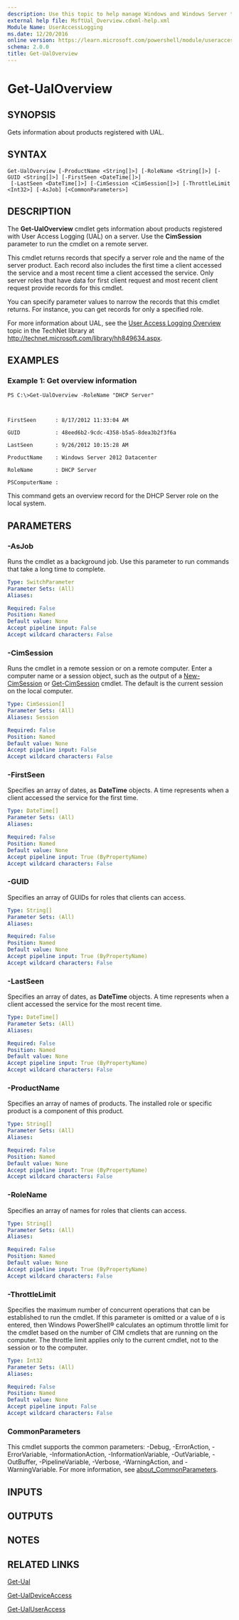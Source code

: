 ```yaml
---
description: Use this topic to help manage Windows and Windows Server technologies with Windows PowerShell.
external help file: MsftUal_Overview.cdxml-help.xml
Module Name: UserAccessLogging
ms.date: 12/20/2016
online version: https://learn.microsoft.com/powershell/module/useraccesslogging/get-ualoverview?view=windowsserver2022-ps&wt.mc_id=ps-gethelp
schema: 2.0.0
title: Get-UalOverview
---
```


# Get-UalOverview

## SYNOPSIS
Gets information about products registered with UAL.

## SYNTAX

```
Get-UalOverview [-ProductName <String[]>] [-RoleName <String[]>] [-GUID <String[]>] [-FirstSeen <DateTime[]>]
 [-LastSeen <DateTime[]>] [-CimSession <CimSession[]>] [-ThrottleLimit <Int32>] [-AsJob] [<CommonParameters>]
```

## DESCRIPTION
The **Get-UalOverview** cmdlet gets information about products registered with User Access Logging (UAL) on a server.
Use the **CimSession** parameter to run the cmdlet on a remote server.

This cmdlet returns records that specify a server role and the name of the server product.
Each record also includes the first time a client accessed the service and a most recent time a client accessed the service.
Only server roles that have data for first client request and most recent client request provide records for this cmdlet.

You can specify parameter values to narrow the records that this cmdlet returns.
For instance, you can get records for only a specified role.

For more information about UAL, see the [User Access Logging Overview](https://technet.microsoft.com/library/hh849634.aspx) topic in the TechNet library at http://technet.microsoft.com/library/hh849634.aspx.

## EXAMPLES

### Example 1: Get overview information
```
PS C:\>Get-UalOverview -RoleName "DHCP Server"



FirstSeen      : 8/17/2012 11:33:04 AM

GUID           : 48eed6b2-9cdc-4358-b5a5-8dea3b2f3f6a

LastSeen       : 9/26/2012 10:15:28 AM

ProductName    : Windows Server 2012 Datacenter

RoleName       : DHCP Server

PSComputerName :
```

This command gets an overview record for the DHCP Server role on the local system.

## PARAMETERS

### -AsJob
Runs the cmdlet as a background job. Use this parameter to run commands that take a long time to complete.

```yaml
Type: SwitchParameter
Parameter Sets: (All)
Aliases: 

Required: False
Position: Named
Default value: None
Accept pipeline input: False
Accept wildcard characters: False
```

### -CimSession
Runs the cmdlet in a remote session or on a remote computer.
Enter a computer name or a session object, such as the output of a [New-CimSession](https://go.microsoft.com/fwlink/p/?LinkId=227967) or [Get-CimSession](https://go.microsoft.com/fwlink/p/?LinkId=227966) cmdlet.
The default is the current session on the local computer.

```yaml
Type: CimSession[]
Parameter Sets: (All)
Aliases: Session

Required: False
Position: Named
Default value: None
Accept pipeline input: False
Accept wildcard characters: False
```

### -FirstSeen
Specifies an array of dates, as **DateTime** objects.
A time represents when a client accessed the service for the first time.

```yaml
Type: DateTime[]
Parameter Sets: (All)
Aliases: 

Required: False
Position: Named
Default value: None
Accept pipeline input: True (ByPropertyName)
Accept wildcard characters: False
```

### -GUID
Specifies an array of GUIDs for roles that clients can access.

```yaml
Type: String[]
Parameter Sets: (All)
Aliases: 

Required: False
Position: Named
Default value: None
Accept pipeline input: True (ByPropertyName)
Accept wildcard characters: False
```

### -LastSeen
Specifies an array of dates, as **DateTime** objects.
A time represents when a client accessed the service for the most recent time.

```yaml
Type: DateTime[]
Parameter Sets: (All)
Aliases: 

Required: False
Position: Named
Default value: None
Accept pipeline input: True (ByPropertyName)
Accept wildcard characters: False
```

### -ProductName
Specifies an array of names of products.
The installed role or specific product is a component of this product.

```yaml
Type: String[]
Parameter Sets: (All)
Aliases: 

Required: False
Position: Named
Default value: None
Accept pipeline input: True (ByPropertyName)
Accept wildcard characters: False
```

### -RoleName
Specifies an array of names for roles that clients can access.

```yaml
Type: String[]
Parameter Sets: (All)
Aliases: 

Required: False
Position: Named
Default value: None
Accept pipeline input: True (ByPropertyName)
Accept wildcard characters: False
```

### -ThrottleLimit
Specifies the maximum number of concurrent operations that can be established to run the cmdlet.
If this parameter is omitted or a value of `0` is entered, then Windows PowerShell® calculates an optimum throttle limit for the cmdlet based on the number of CIM cmdlets that are running on the computer.
The throttle limit applies only to the current cmdlet, not to the session or to the computer.

```yaml
Type: Int32
Parameter Sets: (All)
Aliases: 

Required: False
Position: Named
Default value: None
Accept pipeline input: False
Accept wildcard characters: False
```

### CommonParameters
This cmdlet supports the common parameters: -Debug, -ErrorAction, -ErrorVariable, -InformationAction, -InformationVariable, -OutVariable, -OutBuffer, -PipelineVariable, -Verbose, -WarningAction, and -WarningVariable. For more information, see [about_CommonParameters](https://go.microsoft.com/fwlink/?LinkID=113216).

## INPUTS

## OUTPUTS

## NOTES

## RELATED LINKS

[Get-Ual](./Get-Ual.md)

[Get-UalDeviceAccess](./Get-UalDeviceAccess.md)

[Get-UalUserAccess](./Get-UalUserAccess.md)

